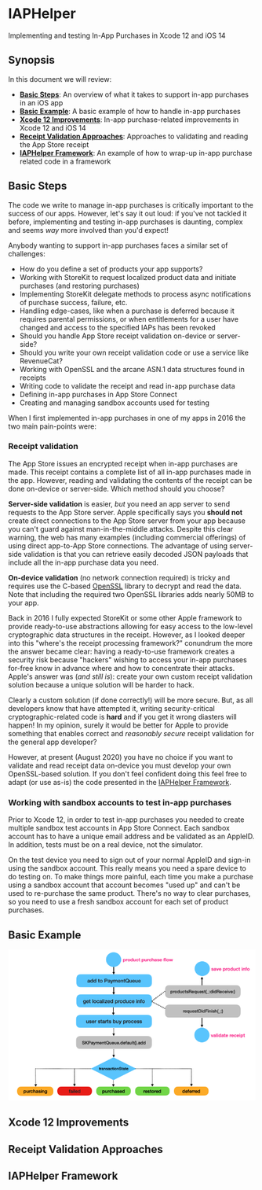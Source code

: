 #  IAPHelper

Implementing and testing In-App Purchases in Xcode 12 and iOS 14

## Synopsis
In this document we will review:

* **[Basic Steps](#Basic-Steps)**: An overview of what it takes to support in-app purchases in an iOS app
* **[Basic Example](#Basic-Example)**: A basic example of how to handle in-app purchases
* **[Xcode 12 Improvements](#Xcode-12-Improvements)**: In-app purchase-related improvements in Xcode 12 and iOS 14
* **[Receipt Validation Approaches](#Receipt-Validation-Approaches)**: Approaches to validating and reading the App Store receipt
* **[IAPHelper Framework](#IAPHelper-Framework)**: An example of how to wrap-up in-app purchase related code in a framework

## Basic Steps
The code we write to manage in-app purchases is critically important to the success of our apps. However, let's say it out loud: 
if you've not tackled it before, implementing and testing in-app purchases is daunting, complex and seems *way* more involved than 
you'd expect!   

Anybody wanting to support in-app purchases faces a similar set of challenges:

* How do you define a set of products your app supports?
* Working with StoreKit to request localized product data and initiate purchases (and restoring purchases) 
* Implementing StoreKit delegate methods to process async notifications of purchase success, failure, etc.
* Handling edge-cases, like when a purchase is deferred because it requires parental permissions, or when entitlements for a user have changed and access to the specified IAPs has been revoked
* Should you handle App Store receipt validation on-device or server-side?
* Should you write your own receipt validation code or use a service like RevenueCat?
* Working with OpenSSL and the arcane ASN.1 data structures found in receipts
* Writing code to validate the receipt and read in-app purchase data
* Defining in-app purchases in App Store Connect
* Creating and managing sandbox accounts used for testing

When I first implemented in-app purchases in one of my apps in 2016 the two main pain-points were:

### Receipt validation
The App Store issues an encrypted receipt when in-app purchases are made. This receipt contains a complete list of all in-app 
purchases made in the app. However, reading and validating the contents of the receipt can be done on-device or server-side. 
Which method should you choose?

**Server-side validation** is easier, *but* you need an app server to send requests to the App Store server. Apple specifically says 
you **should not** create direct connections to the App Store server from your app because you can't guard against 
man-in-the-middle attacks. Despite this clear warning, the web has many examples (including commercial offerings) of using 
direct app-to-App Store connections. The advantage of using server-side validation is that you can retrieve easily decoded
JSON payloads that include all the in-app purchase data you need.

**On-device validation** (no network connection required) is tricky and requires use the C-based [OpenSSL](https://www.openssl.org) library 
to decrypt and read the data. Note that including the required two OpenSSL libraries adds nearly 50MB to your app. 

Back in 2016 I fully expected StoreKit or some other Apple framework to provide ready-to-use abstractions allowing for easy access 
to the low-level cryptographic data structures in the receipt. However, as I looked deeper into this "where's the receipt processing framework?"
conundrum the more the answer became clear: having a ready-to-use framework creates a security risk because "hackers" wishing to access your
in-app purchases for-free know in advance where and how to concentrate their attacks. Apple's answer was (*and still is*): create your own custom 
receipt validation solution because a unique solution will be harder to hack.

Clearly a custom solution (if done correctly!) will be more secure. But, as all developers know that have attempted it, writing security-critical 
cryptographic-related code is **hard** and if you get it wrong diasters will happen! In my opinion, surely it would be better for Apple to
provide something that enables correct and *reasonably secure* receipt validation for the general app developer? 

However, at present (August 2020) you have no choice if you want to validate and read receipt data on-device you must develop your
own OpenSSL-based solution. If you don't feel confident doing this feel free to adapt (or use as-is) the code presented in the 
[IAPHelper Framework](#IAPHelper-Framework). 
    
### Working with sandbox accounts to test in-app purchases
Prior to Xcode 12, in order to test in-app purchases you needed to create multiple sandbox test accounts in App Store Connect. 
Each sandbox account has to have a unique email address and be validated as an AppleID. In addition, tests must be on a real device, 
not the simulator. 

On the test device you need to sign out of your normal AppleID and sign-in using the sandbox account. This really means you need a 
spare device to do testing on. To make things more painful, each time you make a purchase using a sandbox account that account 
becomes "used up" and can't be used to re-purchase the same product. There's no way to clear purchases, so you need to use a fresh 
sandbox account for each set of product purchases.

## Basic Example

![](./readme-assets/iap1.jpg)

## Xcode 12 Improvements

## Receipt Validation Approaches

## IAPHelper Framework


